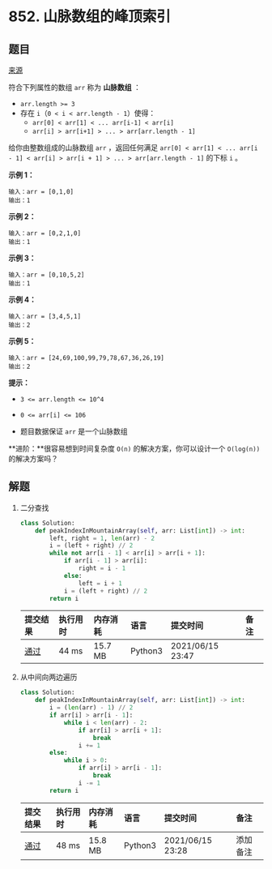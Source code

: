# 852. 山脉数组的峰顶索引

## 题目

[来源](https://leetcode-cn.com/problems/peak-index-in-a-mountain-array/)

符合下列属性的数组 `arr` 称为 **山脉数组** ：

- `arr.length >= 3`
- 存在 `i`（`0 < i < arr.length - 1`）使得：
  - `arr[0] < arr[1] < ... arr[i-1] < arr[i]`
  - `arr[i] > arr[i+1] > ... > arr[arr.length - 1]`

给你由整数组成的山脉数组 `arr` ，返回任何满足 `arr[0] < arr[1] < ... arr[i - 1] < arr[i] > arr[i + 1] > ... > arr[arr.length - 1]` 的下标 `i` 。

**示例 1：**

```
输入：arr = [0,1,0]
输出：1
```

**示例 2：**

```
输入：arr = [0,2,1,0]
输出：1
```

**示例 3：**

```
输入：arr = [0,10,5,2]
输出：1
```

**示例 4：**

```
输入：arr = [3,4,5,1]
输出：2
```

**示例 5：**

```
输入：arr = [24,69,100,99,79,78,67,36,26,19]
输出：2
```

**提示：**

- `3 <= arr.length <= 10^4`
- `0 <= arr[i] <= 106`

- 题目数据保证 `arr` 是一个山脉数组

**进阶：**很容易想到时间复杂度 `O(n)` 的解决方案，你可以设计一个 `O(log(n))` 的解决方案吗？

## 解题

1. 二分查找

   ```python
   class Solution:
       def peakIndexInMountainArray(self, arr: List[int]) -> int:
           left, right = 1, len(arr) - 2
           i = (left + right) // 2
           while not arr[i - 1] < arr[i] > arr[i + 1]:
               if arr[i - 1] > arr[i]:
                   right = i - 1
               else:
                   left = i + 1
               i = (left + right) // 2
           return i
   ```

   | 提交结果                                                     | 执行用时 | 内存消耗 | 语言    | 提交时间         | 备注 |
   | :----------------------------------------------------------- | :------- | :------- | :------ | :--------------- | :--- |
   | [通过](https://leetcode-cn.com/submissions/detail/186999359/) | 44 ms    | 15.7 MB  | Python3 | 2021/06/15 23:47 |      |

2. 从中间向两边遍历

   ```python
   class Solution:
       def peakIndexInMountainArray(self, arr: List[int]) -> int:
           i = (len(arr) - 1) // 2
           if arr[i] > arr[i - 1]:
               while i < len(arr) - 2:
                   if arr[i] > arr[i + 1]:
                       break
                   i += 1
           else:
               while i > 0:
                   if arr[i] > arr[i - 1]:
                       break
                   i -= 1
           return i
   ```

   | 提交结果                                                     | 执行用时 | 内存消耗 | 语言    | 提交时间         | 备注     |
   | :----------------------------------------------------------- | :------- | :------- | :------ | :--------------- | :------- |
   | [通过](https://leetcode-cn.com/submissions/detail/186994570/) | 48 ms    | 15.8 MB  | Python3 | 2021/06/15 23:28 | 添加备注 |

